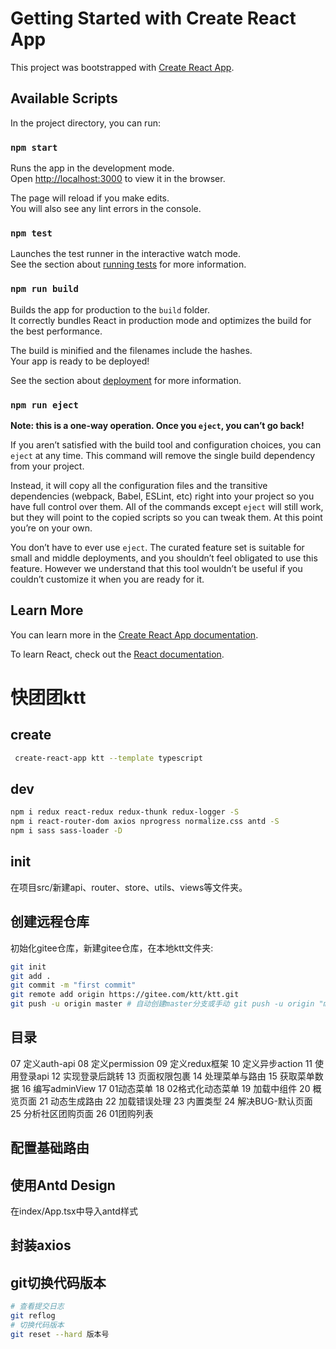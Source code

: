 # Getting Started with Create React App

This project was bootstrapped with [Create React App](https://github.com/facebook/create-react-app).

## Available Scripts

In the project directory, you can run:

### `npm start`

Runs the app in the development mode.\
Open [http://localhost:3000](http://localhost:3000) to view it in the browser.

The page will reload if you make edits.\
You will also see any lint errors in the console.

### `npm test`

Launches the test runner in the interactive watch mode.\
See the section about [running tests](https://facebook.github.io/create-react-app/docs/running-tests) for more information.

### `npm run build`

Builds the app for production to the `build` folder.\
It correctly bundles React in production mode and optimizes the build for the best performance.

The build is minified and the filenames include the hashes.\
Your app is ready to be deployed!

See the section about [deployment](https://facebook.github.io/create-react-app/docs/deployment) for more information.

### `npm run eject`

**Note: this is a one-way operation. Once you `eject`, you can’t go back!**

If you aren’t satisfied with the build tool and configuration choices, you can `eject` at any time. This command will remove the single build dependency from your project.

Instead, it will copy all the configuration files and the transitive dependencies (webpack, Babel, ESLint, etc) right into your project so you have full control over them. All of the commands except `eject` will still work, but they will point to the copied scripts so you can tweak them. At this point you’re on your own.

You don’t have to ever use `eject`. The curated feature set is suitable for small and middle deployments, and you shouldn’t feel obligated to use this feature. However we understand that this tool wouldn’t be useful if you couldn’t customize it when you are ready for it.

## Learn More

You can learn more in the [Create React App documentation](https://facebook.github.io/create-react-app/docs/getting-started).

To learn React, check out the [React documentation](https://reactjs.org/).


# 快团团ktt

## create
```bash
 create-react-app ktt --template typescript
```

## dev
```bash
npm i redux react-redux redux-thunk redux-logger -S
npm i react-router-dom axios nprogress normalize.css antd -S
npm i sass sass-loader -D
```

## init
在项目src/新建api、router、store、utils、views等文件夹。

## 创建远程仓库
初始化gitee仓库，新建gitee仓库，在本地ktt文件夹:
```bash
git init
git add .
git commit -m "first commit"
git remote add origin https://gitee.com/ktt/ktt.git
git push -u origin master # 自动创建master分支或手动 git push -u origin "master"
```
## 目录
07 定义auth-api
08 定义permission
09 定义redux框架
10 定义异步action
11 使用登录api
12 实现登录后跳转
13 页面权限包裹
14 处理菜单与路由
15 获取菜单数据
16 编写adminView
17 01动态菜单
18 02格式化动态菜单
19 加载中组件
20 概览页面
21 动态生成路由
22 加载错误处理
23 内置类型
24 解决BUG-默认页面
25 分析社区团购页面
26 01团购列表




## 配置基础路由


## 使用Antd Design
在index/App.tsx中导入antd样式

## 封装axios

## git切换代码版本
```bash
# 查看提交日志
git reflog
# 切换代码版本
git reset --hard 版本号
```